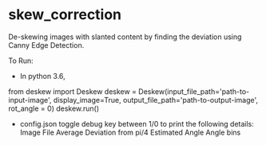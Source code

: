 # skew_correction
De-skewing images with slanted content by finding the deviation using Canny Edge Detection.

To Run:
-  In python 3.6,

from deskew import Deskew
deskew = Deskew(input_file_path='path-to-input-image',
                display_image=True,
                output_file_path='path-to-output-image',
                rot_angle = 0)
deskew.run()

- config.json
  toggle debug key between 1/0 to print the following details:
    Image File
    Average Deviation from pi/4
    Estimated Angle
    Angle bins
